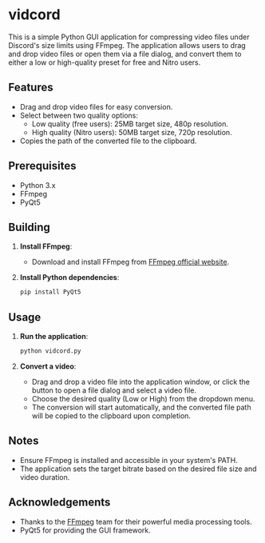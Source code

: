 # vidcord

This is a simple Python GUI application for compressing video files under Discord's size limits using FFmpeg. The application allows users to drag and drop video files or open them via a file dialog, and convert them to either a low or high-quality preset for free and Nitro users.

## Features

- Drag and drop video files for easy conversion.
- Select between two quality options:
  - Low quality (free users): 25MB target size, 480p resolution.
  - High quality (Nitro users): 50MB target size, 720p resolution.
- Copies the path of the converted file to the clipboard.

## Prerequisites

- Python 3.x
- FFmpeg
- PyQt5

## Building

1. **Install FFmpeg**:
   - Download and install FFmpeg from [FFmpeg official website](https://ffmpeg.org/download.html).

2. **Install Python dependencies**:
   ```sh
   pip install PyQt5
   ```

## Usage

1. **Run the application**:
   ```sh
   python vidcord.py
   ```

2. **Convert a video**:
   - Drag and drop a video file into the application window, or click the button to open a file dialog and select a video file.
   - Choose the desired quality (Low or High) from the dropdown menu.
   - The conversion will start automatically, and the converted file path will be copied to the clipboard upon completion.

## Notes

- Ensure FFmpeg is installed and accessible in your system's PATH.
- The application sets the target bitrate based on the desired file size and video duration.

## Acknowledgements

- Thanks to the [FFmpeg](https://ffmpeg.org/) team for their powerful media processing tools.
- PyQt5 for providing the GUI framework.
